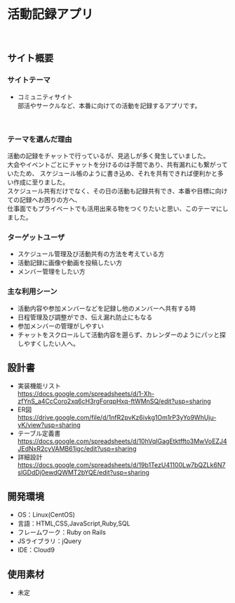 # 活動記録アプリ
​
## サイト概要
### サイトテーマ
- コミュニティサイト</br>
部活やサークルなど、本番に向けての活動を記録するアプリです。

​
### テーマを選んだ理由
活動の記録をチャットで行っているが、見逃しが多く発生していました。</br>
大会やイベントごとにチャットを分けるのは手間であり、共有漏れにも繋がっていたため、
スケジュール帳のように書き込め、それを共有できれば便利かと多い作成に至りました。</br>
スケジュール共有だけでなく、その日の活動も記録共有でき、本番や目標に向けての記録へお困りの方へ、</br>仕事面でもプライベートでも活用出来る物をつくりたいと思い、このテーマにしました。
​

### ターゲットユーザ
- スケジュール管理及び活動共有の方法を考えている方
- 活動記録に画像や動画を投稿したい方
- メンバー管理をしたい方
​

### 主な利用シーン
- 活動内容や参加メンバーなどを記録し他のメンバーへ共有する時
- 日程管理及び調整ができ、伝え漏れ防止にもなる
- 参加メンバーの管理がしやすい
- チャットをスクロールして活動内容を遡らず、カレンダーのようにパッと探しやすくしたい人へ。
​

## 設計書
- 実装機能リスト</br>
https://docs.google.com/spreadsheets/d/1-Xh-zfYnS_a4CcCoro2xq6cH3rgForqpHxq-ftWMnSQ/edit?usp=sharing
- ER図</br>
https://drive.google.com/file/d/1nfR2pvKz6ivkg1Om1rP3yYo9WhUju-yK/view?usp=sharing
- テーブル定義書</br>
https://docs.google.com/spreadsheets/d/10hVqIGagEtktffto3MwVoEZJ4JEdNxR2cyVAMB61igc/edit?usp=sharing
- 詳細設計</br>
https://docs.google.com/spreadsheets/d/19b1TezU41100Lw7bQZLk6N7slGDdDj0ewdQWMT2bYQE/edit?usp=sharing
​

## 開発環境
- OS：Linux(CentOS)
- 言語：HTML,CSS,JavaScript,Ruby,SQL
- フレームワーク：Ruby on Rails
- JSライブラリ：jQuery
- IDE：Cloud9
​

## 使用素材
- 未定
<!-- 外部サービスの画像素材・音声素材を使用した場合は、必ずサービス名とURLを明記してください。
- アプリケーションの実装に使用したgem/bootstrapのリファレンスなどの記載は不要です。
- 使用しない場合は、使用素材の項目をREADMEから削除してください。-->
